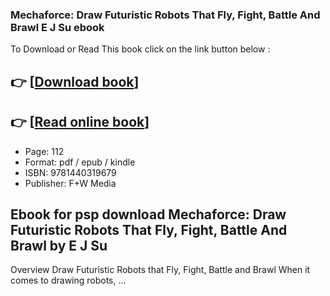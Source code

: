 ### Mechaforce: Draw Futuristic Robots That Fly, Fight, Battle And Brawl E J Su ebook

To Download or Read This book click on the link button below :

## 👉  [**[Download book](http://filesbooks.info/download.php?group=book&from=github.com&id=214876&lnk=1081 "Download book")**]

## 👉  [**[Read online book](http://filesbooks.info/download.php?group=book&from=github.com&id=214876&lnk=1081 "Read online book")**]


* Page: 112
* Format: pdf / epub / kindle
* ISBN: 9781440319679
* Publisher: F+W Media



## Ebook for psp download Mechaforce: Draw Futuristic Robots That Fly, Fight, Battle And Brawl by E J Su


Overview
Draw Futuristic Robots that Fly, Fight, Battle and Brawl    When it comes to drawing robots, ...



